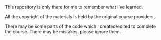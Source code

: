 This repository is only there for me to remember what I've learned.

All the copyright of the materials is held by the original course providers.

There may be some parts of the code which I created/edited to complete the course. There may be mistakes, please ignore them.